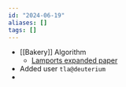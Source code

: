 ```yaml
---
id: "2024-06-19"
aliases: []
tags: []
---
```



- [[Bakery]] Algorithm
    - [Lamports expanded paper](https://lamport.azurewebsites.net/pubs/bakery/dbakery-complete.pdf)
- Added user `tla@deuterium`
- 
